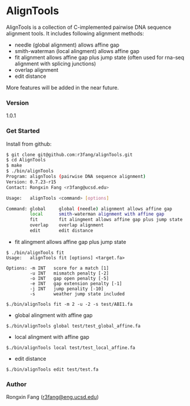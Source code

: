 # AlignTools

AlignTools is a collection of C-implemented pairwise DNA sequence alignment tools. It includes following alignment methods:

  - needle (global alignment) allows affine gap
  - smith-waterman (local alingment) allows affine gap
  - fit alignment allows affine gap plus jump state 
    (often used for rna-seq alignment with splicing junctions)
  - overlap alignment
  - edit distance

More features will be added in the near future.
### Version
1.0.1

### Get Started

Install from github:

```sh
$ git clone git@github.com:r3fang/alignTools.git
$ cd AlignTools
$ make
$ ./bin/alignTools
Program: alignTools (pairwise DNA sequence alignment)
Version: 0.7.23-r15
Contact: Rongxin Fang <r3fang@ucsd.edu>

Usage:   alignTools <command> [options]

Command: global     global (needle) alignment allows affine gap
         local      smith-waterman alignment with affine gap
         fit        fit alingment allows affine gap plus jump state
         overlap    overlap alignment
         edit       edit distance
```

  - fit alingment allows affine gap plus jump state

```
$ ./bin/alignTools fit 
Usage:   alignTools fit [options] <target.fa>

Options: -m INT   score for a match [1]
         -u INT   mismatch penalty [-2]
         -o INT   gap open penalty [-5]
         -e INT   gap extension penalty [-1]
         -j INT   jump penality [-10]
         -s       weather jump state included

$./bin/alignTools fit -m 2 -u -2 -s test/ABI1.fa
```

  - global alingment with affine gap

```
$./bin/alignTools global test/test_global_affine.fa

```

  - local alingment with affine gap

```
$./bin/alignTools local test/test_local_affine.fa

```

  - edit distance

```
$./bin/alignTools edit test/test.fa

```

### Author
Rongxin Fang (r3fang@eng.ucsd.edu)